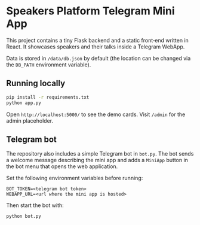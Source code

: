 # Speakers Platform Telegram Mini App

This project contains a tiny Flask backend and a static front‑end written in React. It showcases speakers and their talks inside a Telegram WebApp.

Data is stored in `/data/db.json` by default (the location can be changed via the `DB_PATH` environment variable).

## Running locally

```bash
pip install -r requirements.txt
python app.py
```

Open `http://localhost:5000/` to see the demo cards. Visit `/admin` for the admin placeholder.

## Telegram bot

The repository also includes a simple Telegram bot in `bot.py`. The bot sends a
welcome message describing the mini app and adds a `MiniApp` button in the bot
menu that opens the web application.

Set the following environment variables before running:

```
BOT_TOKEN=<telegram bot token>
WEBAPP_URL=<url where the mini app is hosted>
```

Then start the bot with:

```bash
python bot.py
```
